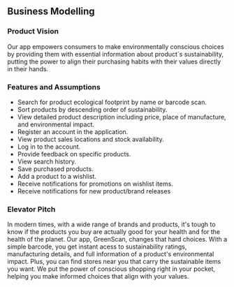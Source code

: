 ## Business Modelling

### Product Vision

Our app empowers consumers to make environmentally conscious choices by providing them with essential information about product´s sustainability, putting the power to align their purchasing habits with their values directly in their hands.

### Features and Assumptions

- Search for product ecological footprint by name or barcode scan.
- Sort products by descending order of sustainability.
- View detailed product description including price, place of manufacture, and environmental impact.
- Register an account in the application.
- View product sales locations and stock availability.
- Log in to the account.
- Provide feedback on specific products.
- View search history.
- Save purchased products.
- Add a product to a wishlist.
- Receive notifications for promotions on wishlist items.
- Receive notifications for new product/brand releases

### Elevator Pitch

In modern times, with a wide range of brands and products, it's tough to know if the products you buy are actually good for your health and for the health of the planet. Our app, GreenScan, changes that hard choices. With a simple barcode, you get instant acess to sustainability ratings, manufacturing details, and full information of a product's environmental impact. Plus, you can find stores near you that carry the sustainable items you want. We put the power of conscious shopping right in your pocket, helping you make informed choices that align with your values.
